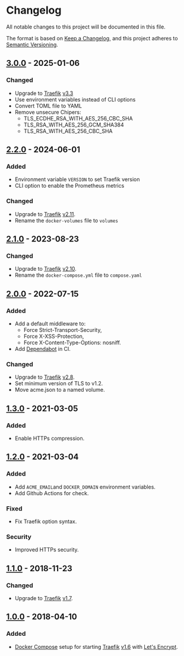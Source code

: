 # Changelog

All notable changes to this project will be documented in this file.

The format is based on [Keep a Changelog](https://keepachangelog.com/en/1.1.0/),
and this project adheres to [Semantic Versioning](https://semver.org/spec/v2.0.0.html).

<!-- markdownlint-configure-file { "MD024": { "siblings_only": true } } -->

## [3.0.0] - 2025-01-06

### Changed

- Upgrade to [Traefik](https://traefik.io/) [v3.3](https://doc.traefik.io/traefik/v3.3/)
- Use environment variables instead of CLI options
- Convert TOML file to YAML
- Remove unsecure Chipers:
  - TLS_ECDHE_RSA_WITH_AES_256_CBC_SHA
  - TLS_RSA_WITH_AES_256_GCM_SHA384
  - TLS_RSA_WITH_AES_256_CBC_SHA

## [2.2.0] - 2024-06-01

### Added

- Environment variable `VERSION` to set Traefik version
- CLI option to enable the Prometheus metrics

### Changed

- Upgrade to [Traefik](https://traefik.io/) [v2.11](https://doc.traefik.io/traefik/v2.11/).
- Rename the `docker-volumes` file to `volumes`

## [2.1.0] - 2023-08-23

### Changed

- Upgrade to [Traefik](https://traefik.io/) [v2.10](https://doc.traefik.io/traefik/v2.10/).
- Rename the `docker-compose.yml` file to `compose.yaml`

## [2.0.0] - 2022-07-15

### Added

- Add a default middleware to:
  - Force Strict-Transport-Security,
  - Force X-XSS-Protection,
  - Force X-Content-Type-Options: nosniff.
- Add [Dependabot](https://github.com/dependabot) in CI.

### Changed

- Upgrade to [Traefik](https://traefik.io/) [v2.8](https://doc.traefik.io/traefik/v2.8/).
- Set minimum version of TLS to v1.2.
- Move acme.json to a named volume.

## [1.3.0] - 2021-03-05

### Added

- Enable HTTPs compression.

## [1.2.0] - 2021-03-04

### Added

- Add `ACME_EMAIL`and `DOCKER_DOMAIN` environment variables.
- Add Github Actions for check.

### Fixed

- Fix Traefik option syntax.

### Security

- Improved HTTPs security.

## [1.1.0] - 2018-11-23

### Changed

- Upgrade to [Traefik](https://traefik.io/) [v1.7](https://doc.traefik.io/traefik/v1.7/).

## [1.0.0] - 2018-04-10

### Added

- [Docker Compose](https://docs.docker.com/compose/) setup for starting [Traefik](https://traefik.io/)
[v1.6](https://doc.traefik.io/traefik/v1.6/) with [Let's Encrypt](https://letsencrypt.org/).

[3.0.0]: https://usine.solution-libre.fr/docker/traefik/-/compare/v2.2.0...v3.0.0
[2.2.0]: https://usine.solution-libre.fr/docker/traefik/-/compare/v2.1.0...v2.2.0
[2.1.0]: https://usine.solution-libre.fr/docker/traefik/-/compare/v2.0.0...v2.1.0
[2.0.0]: https://usine.solution-libre.fr/docker/traefik/-/compare/v1.3.0...v2.0.0
[1.3.0]: https://usine.solution-libre.fr/docker/traefik/-/compare/v1.2.0...v1.3.0
[1.2.0]: https://usine.solution-libre.fr/docker/traefik/-/compare/v1.1.0...v1.2.0
[1.1.0]: https://usine.solution-libre.fr/docker/traefik/-/compare/v1.0.0...v1.1.0
[1.0.0]: https://usine.solution-libre.fr/docker/traefik/-/releases/v1.0.0
